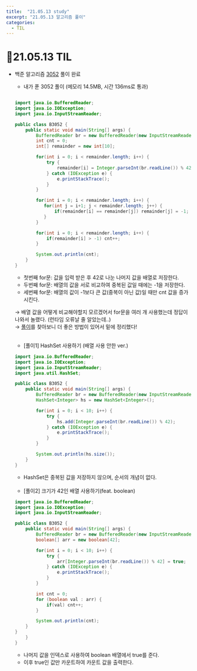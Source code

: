 ```yaml
---
title:  "21.05.13 study"
excerpt: "21.05.13 알고리즘 풀이"
categories:
  - TIL
---
```


# 📝21.05.13 TIL
+ 백준 알고리즘 [3052](https://www.acmicpc.net/problem/3052) 풀이 완료

  + 내가 푼 3052 풀이 (메모리 14.5MB, 시간 136ms로 통과)

  ```java

  import java.io.BufferedReader;
  import java.io.IOException;
  import java.io.InputStreamReader;

  public class B3052 {
      public static void main(String[] args) {
          BufferedReader br = new BufferedReader(new InputStreamReader(System.in));
          int cnt = 0;
          int[] remainder = new int[10];

          for(int i = 0; i < remainder.length; i++) {
              try {
                  remainder[i] = Integer.parseInt(br.readLine()) % 42;
              } catch (IOException e) {
                  e.printStackTrace();
              }
          }

          for(int i = 0; i < remainder.length; i++) {
             for(int j = i+1; j < remainder.length; j++) {
                 if(remainder[i] == remainder[j]) remainder[j] = -1;
             }
          }

          for(int i = 0; i < remainder.length; i++) {
              if(remainder[i] > -1) cnt++;
          }

          System.out.println(cnt);
      }
  }

  ```
    + 첫번째 for문: 값을 입력 받은 후 42로 나눈 나머지 값을 배열로 저장한다.
    + 두번째 for문: 배열의 값을 서로 비교하여 중복된 값일 때에는 -1을 저장한다.
    + 세번째 for문: 배열의 값이 -1보다 큰 값(중복이 아닌 값)일 때만 cnt 값을 증가 시킨다. <br />

    → 배열 값을 어떻게 비교해야할지 모르겠어서 for문을 여러 개 사용했는데 정답이 나와서 놀랬다. (런타임 오류날 줄 알았는데..) <br/>
    → [풀이](https://st-lab.tistory.com/46)를 찾아보니 더 좋은 방법이 있어서 밑에 정리했다! <br/>

    <br />

  + [풀이1] HashSet 사용하기 (배열 사용 안한 ver.)

  ```java
  import java.io.BufferedReader;
  import java.io.IOException;
  import java.io.InputStreamReader;
  import java.util.HashSet;

  public class B3052 {
      public static void main(String[] args) {
          BufferedReader br = new BufferedReader(new InputStreamReader(System.in));
          HashSet<Integer> hs = new HashSet<Integer>();

          for(int i = 0; i < 10; i++) {
              try {
                  hs.add(Integer.parseInt(br.readLine()) % 42);
              } catch (IOException e) {
                  e.printStackTrace();
              }
          }

          System.out.println(hs.size());
      }
  }
    ```    
    + HashSet은 중복된 값을 저장하지 않으며, 순서의 개념이 없다.

    <br />

  + [풀이2] 크기가 42인 배열 사용하기(feat. boolean)

  ```java
  import java.io.BufferedReader;
  import java.io.IOException;
  import java.io.InputStreamReader;

  public class B3052 {
      public static void main(String[] args) {
          BufferedReader br = new BufferedReader(new InputStreamReader(System.in));
          boolean[] arr = new boolean[42];

          for(int i = 0; i < 10; i++) {
              try {
                  arr[Integer.parseInt(br.readLine()) % 42] = true;
              } catch (IOException e) {
                  e.printStackTrace();
              }
          }

          int cnt = 0;
          for (boolean val : arr) {
              if(val) cnt++;
          }

          System.out.println(cnt);
      }
  }
      }
  }
    ```    
    + 나머지 값을 인덱스로 사용하여 boolean 배열에서 true를 준다.
    + 이후 true인 값만 카운트하여 카운트 값을 출력한다.
